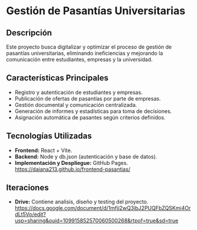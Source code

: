 # Gestión de Pasantías Universitarias

## Descripción

Este proyecto busca digitalizar y optimizar el proceso de gestión de pasantías universitarias, eliminando ineficiencias y mejorando la comunicación entre estudiantes, empresas y la universidad.
## Características Principales

- Registro y autenticación de estudiantes y empresas.
- Publicación de ofertas de pasantías por parte de empresas.
- Gestión documental y comunicación centralizada.
- Generación de informes y estadísticas para toma de decisiones.
- Asignación automática de pasantes según criterios definidos.

## Tecnologías Utilizadas

- **Frontend:** React + Vite.
- **Backend:** Node y db.json (autenticación y base de datos).
- **Implementación y Despliegue:** GitHub Pages.  https://daiana213.github.io/frontend-pasantias/

## Iteraciones 
- **Drive:** Contiene analisis, diseño y testing del proyecto. https://docs.google.com/document/d/1mfjj2wQ3ibJ2PUQFbZQSKmi4OrdLt5Vo/edit?usp=sharing&ouid=109915852570060500268&rtpof=true&sd=true




